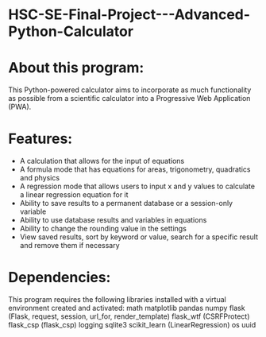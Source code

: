# HSC-SE-Final-Project---Advanced-Python-Calculator

# About this program:
This Python-powered calculator aims to incorporate as much functionality as possible from a scientific calculator into a Progressive Web Application (PWA).

# Features:
- A calculation that allows for the input of equations
- A formula mode that has equations for areas, trigonometry, quadratics and physics
- A regression mode that allows users to input x and y values to calculate a linear regression equation for it
- Ability to save results to a permanent database or a session-only variable
- Ability to use database results and variables in equations
- Ability to change the rounding value in the settings
- View saved results, sort by keyword or value, search for a specific result and remove them if necessary

# Dependencies:
This program requires the following libraries installed with a virtual environment created and activated:
math
matplotlib
pandas
numpy
flask (Flask, request, session, url_for, render_template)
flask_wtf (CSRFProtect)
flask_csp (flask_csp)
logging
sqlite3
scikit_learn (LinearRegression)
os
uuid
